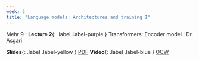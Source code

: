 ```yaml
---
week: 2
title: "Language models: Architectures and training I"
---
```


Mehr 9
: **Lecture 2**{: .label .label-purple } Transformers: Encoder model
  : Dr. Asgari

  **Slides**{: .label .label-yellow } [PDF](../assets/lectures/Transformers-Encoder.pdf)
  **Video**{: .label .label-blue } [OCW](https://ocw.sharif.edu/course/524/session/id/10626)